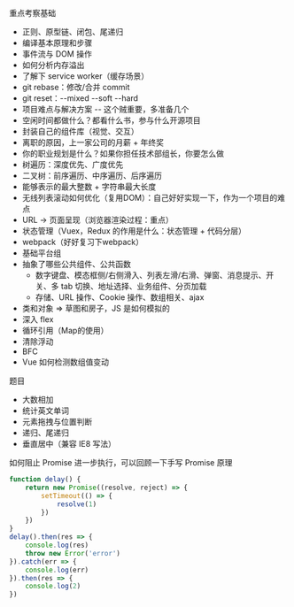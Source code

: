 重点考察基础
* 正则、原型链、闭包、尾递归
* 编译基本原理和步骤
* 事件流与 DOM 操作
* 如何分析内存溢出
* 了解下 service worker（缓存场景）
* git rebase：修改/合并 commit
* git reset：--mixed --soft --hard
* 项目难点与解决方案 -- 这个贼重要，多准备几个
* 空闲时间都做什么？都看什么书，参与什么开源项目
* 封装自己的组件库（视觉、交互）
* 离职的原因，上一家公司的月薪 + 年终奖
* 你的职业规划是什么？如果你担任技术部组长，你要怎么做
* 树遍历：深度优先、广度优先
* 二叉树：前序遍历、中序遍历、后序遍历
* 能够表示的最大整数 + 字符串最大长度
* 无线列表滚动如何优化（复用DOM）：自己好好实现一下，作为一个项目的难点
* URL -> 页面呈现（浏览器渲染过程：重点）
* 状态管理（Vuex，Redux 的作用是什么：状态管理 + 代码分层）
* webpack（好好复习下webpack）
* 基础平台组
* 抽象了哪些公共组件、公共函数
  * 数字键盘、模态框侧/右侧滑入、列表左滑/右滑、弹窗、消息提示、开关、多 tab 切换、地址选择、业务组件、分页加载
  * 存储、URL 操作、Cookie 操作、数组相关、ajax
* 类和对象 => 草图和房子，JS 是如何模拟的
* 深入 flex
* 循环引用（Map的使用）
* 清除浮动
* BFC
* Vue 如何检测数组值变动

题目
* 大数相加
* 统计英文单词
* 元素拖拽与位置判断
* 递归、尾递归
* 垂直居中（兼容 IE8 写法）

如何阻止 Promise 进一步执行，可以回顾一下手写 Promise 原理
```js
function delay() {
    return new Promise((resolve, reject) => {
        setTimeout(() => {
            resolve(1)
        })
    })
}
delay().then(res => {
    console.log(res)
    throw new Error('error')
}).catch(err => {
    console.log(err)
}).then(res => {
    console.log(2)
})
```